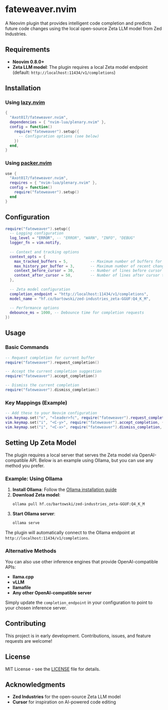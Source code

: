 # fateweaver.nvim

A Neovim plugin that provides intelligent code completion and predicts future code changes using the local open-source Zeta LLM model from Zed Industries.

## Requirements

- **Neovim 0.8.0+**
- **Zeta LLM model**: The plugin requires a local Zeta model endpoint (default: `http://localhost:11434/v1/completions`)

## Installation

### Using [lazy.nvim](https://github.com/folke/lazy.nvim)

```lua
{
  "Axot017/fateweaver.nvim",
  dependencies = { "nvim-lua/plenary.nvim" },
  config = function()
    require("fateweaver").setup({
      -- Configuration options (see below)
    })
  end,
}
```

### Using [packer.nvim](https://github.com/wbthomason/packer.nvim)

```lua
use {
  "Axot017/fateweaver.nvim",
  requires = { "nvim-lua/plenary.nvim" },
  config = function()
    require("fateweaver").setup()
  end
}
```

## Configuration

```lua
require("fateweaver").setup({
  -- Logging configuration
  log_level = "ERROR", -- "ERROR", "WARN", "INFO", "DEBUG"
  logger_fn = vim.notify,
  
  -- Context and tracking options
  context_opts = {
    max_tracked_buffers = 5,          -- Maximum number of buffers for which plugin will store changes history
    max_history_per_buffer = 3,       -- Maximum number of recent changes to keep in history per buffer
    context_before_cursor = 30,       -- Number of lines before cursor to include as context for the LLM
    context_after_cursor = 50,        -- Number of lines after cursor to include as context for the LLM
  },
  
  -- Zeta model configuration
  completion_endpoint = "http://localhost:11434/v1/completions",
  model_name = "hf.co/bartowski/zed-industries_zeta-GGUF:Q4_K_M",
  
  -- Performance options
  debounce_ms = 1000, -- Debounce time for completion requests
})
```

## Usage

### Basic Commands

```lua
-- Request completion for current buffer
require("fateweaver").request_completion()

-- Accept the current completion suggestion
require("fateweaver").accept_completion()

-- Dismiss the current completion
require("fateweaver").dismiss_completion()
```

### Key Mappings (Example)

```lua
-- Add these to your Neovim configuration
vim.keymap.set("n", "<leader>fc", require("fateweaver").request_completion, { desc = "Request completion" })
vim.keymap.set("i", "<C-y>", require("fateweaver").accept_completion, { desc = "Accept completion" })
vim.keymap.set("i", "<C-x>", require("fateweaver").dismiss_completion, { desc = "Dismiss completion" })
```

## Setting Up Zeta Model

The plugin requires a local server that serves the Zeta model via OpenAI-compatible API. Below is an example using Ollama, but you can use any method you prefer.

### Example: Using Ollama

1. **Install Ollama**: Follow the [Ollama installation guide](https://ollama.ai/)
2. **Download Zeta model**: 
   ```bash
   ollama pull hf.co/bartowski/zed-industries_zeta-GGUF:Q4_K_M
   ```
3. **Start Ollama server**:
   ```bash
   ollama serve
   ```

The plugin will automatically connect to the Ollama endpoint at `http://localhost:11434/v1/completions`.

### Alternative Methods

You can also use other inference engines that provide OpenAI-compatible APIs:

- **llama.cpp**
- **vLLM**
- **llamafile**
- **Any other OpenAI-compatible server**

Simply update the `completion_endpoint` in your configuration to point to your chosen inference server.

## Contributing

This project is in early development. Contributions, issues, and feature requests are welcome!

## License

MIT License - see the [LICENSE](LICENSE) file for details.

## Acknowledgments

- **Zed Industries** for the open-source Zeta LLM model
- **Cursor** for inspiration on AI-powered code editing
